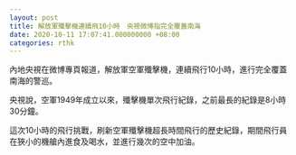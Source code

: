 ```yaml
---
layout: post
title: 解放軍殲擊機連續飛10小時　央視微博指完全覆蓋南海
date: 2020-10-11 17:07:41.000000000 +08:00
categories: rthk
---
```


內地央視在微博專頁報道，解放軍空軍殲擊機，連續飛行10小時，進行完全覆蓋南海的警巡。

央視說，空軍1949年成立以來，殲擊機單次飛行紀錄，之前最長的紀錄是8小時30分鐘。

這次10小時的飛行挑戰，刷新空軍殲擊機超長時間飛行的歷史紀錄，期間飛行員在狹小的機艙內進食及喝水，並進行幾次的空中加油。
